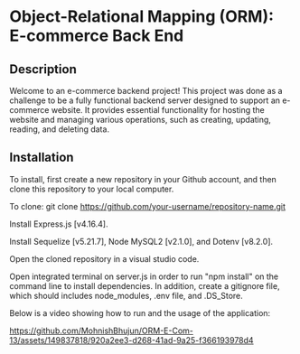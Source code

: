 # Object-Relational Mapping (ORM): E-commerce Back End

## Description
Welcome to an e-commerce backend project! This project was done as a challenge to be a fully functional backend server designed to support an e-commerce website. It provides essential functionality for hosting the website and managing various operations, such as creating, updating, reading, and deleting data. 

## Installation
To install, first create a new repository in your Github account, and then clone this repository to your local computer.

To clone: git clone https://github.com/your-username/repository-name.git   

Install Express.js [v4.16.4].

Install Sequelize [v5.21.7], Node MySQL2 [v2.1.0], and Dotenv [v8.2.0].

Open the cloned repository in a visual studio code.

Open integrated terminal on server.js in order to run "npm install" on the command line to install dependencies. In addition, create a gitignore file, which should includes node_modules, .env file, and .DS_Store.

Below is a video showing how to run and the usage of the application:


https://github.com/MohnishBhujun/ORM-E-Com-13/assets/149837818/920a2ee3-d268-41ad-9a25-f366193978d4

